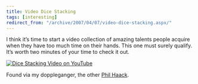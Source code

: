 ```yaml
---
title: Video Dice Stacking
tags: [interesting]
redirect_from: "/archive/2007/04/07/video-dice-stacking.aspx/"
---
```


I think it’s time to start a video collection of amazing talents people
acquire when they have too much time on their hands. This one must
surely qualify. It’s worth two minutes of your time to check it out.

[![Dice Stacking Video on
YouTube](https://haacked.com/assets/images/haacked_com/WindowsLiveWriter/VideoDiceStacking_F8CC/image%7B0%7D%5B7%5D.png)](http://www.youtube.com/watch?v=4bDgO3_vRXQ&eurl= "Dice Stacking")

Found via my doppleganger, the other [Phil
Haack](http://neuralgraffiti.com/ "Neural Graffiti").

